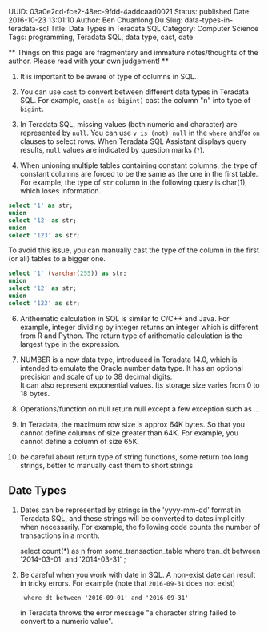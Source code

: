 UUID: 03a0e2cd-fce2-48ec-9fdd-4addcaad0021
Status: published
Date: 2016-10-23 13:01:10
Author: Ben Chuanlong Du
Slug: data-types-in-teradata-sql
Title: Data Types in Teradata SQL
Category: Computer Science
Tags: programming, Teradata SQL, data type, cast, date

**
Things on this page are
fragmentary and immature notes/thoughts of the author.
Please read with your own judgement!
**


1. It is important to be aware of type of columns in SQL.

2. You can use `cast` to convert between different data types in Teradata SQL.
For example, `cast(n as bigint)` cast the column "n" into type of `bigint`.

3. In Teradata SQL, 
missing values (both numeric and character) are represented by `null`. 
You can use `v is (not) null` in the `where` and/or `on` clauses to select rows.
When Teradata SQL Assistant displays query results, 
`null` values are indicated by question marks (`?`).

5. When unioning multiple tables containing constant columns,
the type of constant columns are forced to be the same as the one in the first table.
For example, 
the type of `str` column in the following query is char(1),
which loses information.
```SQL
select '1' as str;
union
select '12' as str;
union 
select '123' as str;
```
To avoid this issue, 
you can manually cast the type of the column in the first (or all) tables to a bigger one.
```SQL
select '1' (varchar(255)) as str;
union
select '12' as str;
union 
select '123' as str;
```

6. Arithematic calculation in SQL is similar to C/C++ and Java. 
For example, integer dividing by integer returns an integer
which is different from R and Python.
The return type of arithematic calculation is the largest type in the expression.

7. NUMBER is a new data type, 
introduced in Teradata 14.0, 
which is intended to emulate the Oracle number data type. 
It has an optional precision and scale of up to 38 decimal digits.  
It can also represent exponential values. 
Its storage size varies from 0 to 18 bytes.

8. Operations/function on null return null
except a few exception such as ...

2. In Teradata, the maximum row size is approx 64K bytes. 
So that you cannot define columns of size greater than 64K.
For example, 
you cannot define a column of size 65K.

3. be careful about return type of string functions, some return too long strings, 
better to manually cast them to short strings


## Date Types

1. Dates can be represented by strings in the 'yyyy-mm-dd' format in Teradata SQL,
    and these strings will be converted to dates implicitly when necessarily.
    For example,
    the following code counts the number of transactions in a month.

    select
        count(*) as n
    from
        some_transaction_table
    where
        tran_dt between '2014-03-01' and '2014-03-31'
    ;

2. Be careful when you work with date in SQL.
    A non-exist date can result in tricky errors.
    For example (note that `2016-09-31` does not exist)

        where dt between '2016-09-01' and '2016-09-31'  

    in Teradata throws the error message "a character string failed to convert to a numeric value".